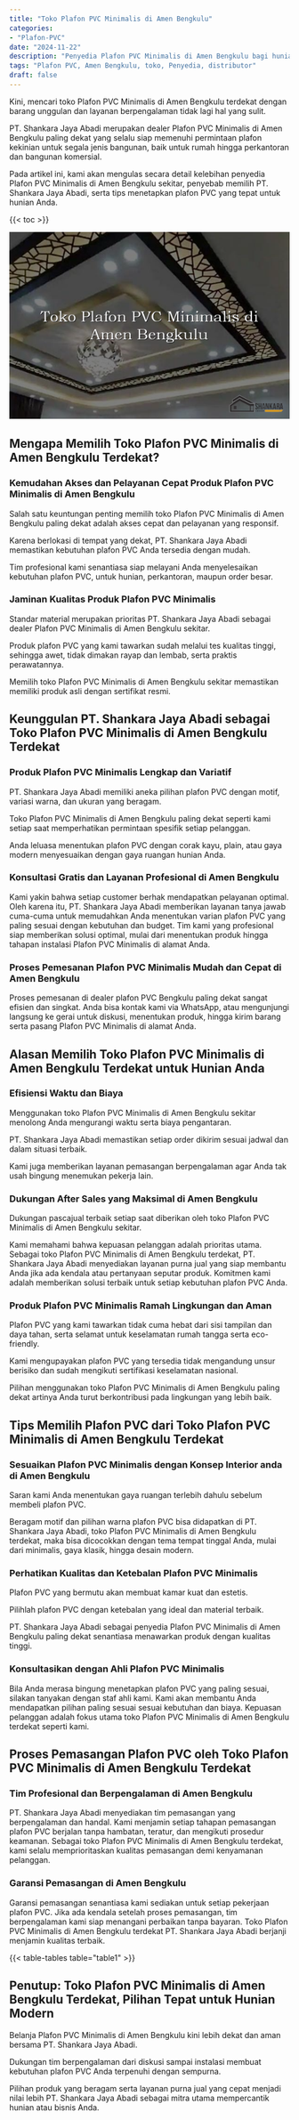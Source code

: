 ```yaml
---
title: "Toko Plafon PVC Minimalis di Amen Bengkulu"
categories: 
- "Plafon-PVC"
date: "2024-11-22"
description: "Penyedia Plafon PVC Minimalis di Amen Bengkulu bagi hunian, kantor, dan ritel. Material berkualitas, beragam motif, variasi warna elegan, beserta jasa penempatan oleh tenaga ahli ahli serta kepastian resmi!|Jasa penyediaan Plafon PVC Minimalis di Amen Bengkulu bagi kebutuhan rumah, office, atau toko, dengan material terbaik dan instalasi oleh tenaga ahli profesional dan kepastian resmi.|Pilihan Plafon PVC Minimalis di Amen Bengkulu yang andal untuk hunian, perkantoran, dan gerai, bersama plafon berkualitas dan penempatan ditangani oleh tenaga ahli ahli dan garansi resmi.|Penjualan Plafon PVC Minimalis di Amen Bengkulu bagi tempat tinggal, office, serta ritel, dengan plafon unggulan dan instalasi dikerjakan oleh tim ahli, dilengkapi beserta kepastian resmi.}"
tags: "Plafon PVC, Amen Bengkulu, toko, Penyedia, distributor"
draft: false
---
```


Kini, mencari toko Plafon PVC Minimalis di Amen Bengkulu terdekat dengan barang unggulan dan layanan berpengalaman tidak lagi hal yang sulit.

PT. Shankara Jaya Abadi merupakan dealer Plafon PVC Minimalis di Amen Bengkulu paling dekat yang selalu siap memenuhi permintaan plafon kekinian untuk segala jenis bangunan, baik untuk rumah hingga perkantoran dan bangunan komersial.

Pada artikel ini, kami akan mengulas secara detail kelebihan penyedia Plafon PVC Minimalis di Amen Bengkulu sekitar, penyebab memilih PT. Shankara Jaya Abadi, serta tips menetapkan plafon PVC yang tepat untuk hunian Anda.

{{< toc >}}

![Toko Plafon PVC Minimalis di Amen Bengkulu](/images/Plafon-PVC/Toko-Plafon-PVC-Minimalis-di-Amen-Bengkulu.png)


## Mengapa Memilih Toko Plafon PVC Minimalis di Amen Bengkulu Terdekat?

### Kemudahan Akses dan Pelayanan Cepat Produk Plafon PVC Minimalis di Amen Bengkulu

Salah satu keuntungan penting memilih toko Plafon PVC Minimalis di Amen Bengkulu paling dekat adalah akses cepat dan pelayanan yang responsif.

Karena berlokasi di tempat yang dekat, PT. Shankara Jaya Abadi memastikan kebutuhan plafon PVC Anda tersedia dengan mudah.

Tim profesional kami senantiasa siap melayani Anda menyelesaikan kebutuhan plafon PVC, untuk hunian, perkantoran, maupun order besar.

### Jaminan Kualitas Produk Plafon PVC Minimalis

Standar material merupakan prioritas PT. Shankara Jaya Abadi sebagai dealer Plafon PVC Minimalis di Amen Bengkulu sekitar.

Produk plafon PVC yang kami tawarkan sudah melalui tes kualitas tinggi, sehingga awet, tidak dimakan rayap dan lembab, serta praktis perawatannya.

Memilih toko Plafon PVC Minimalis di Amen Bengkulu sekitar memastikan memiliki produk asli dengan sertifikat resmi.

## Keunggulan PT. Shankara Jaya Abadi sebagai Toko Plafon PVC Minimalis di Amen Bengkulu Terdekat

### Produk Plafon PVC Minimalis Lengkap dan Variatif

PT. Shankara Jaya Abadi memiliki aneka pilihan plafon PVC dengan motif, variasi warna, dan ukuran yang beragam.

Toko Plafon PVC Minimalis di Amen Bengkulu paling dekat seperti kami setiap saat memperhatikan permintaan spesifik setiap pelanggan.

Anda leluasa menentukan plafon PVC dengan corak kayu, plain, atau gaya modern menyesuaikan dengan gaya ruangan hunian Anda.

### Konsultasi Gratis dan Layanan Profesional di Amen Bengkulu

Kami yakin bahwa setiap customer berhak mendapatkan pelayanan optimal. Oleh karena itu, PT. Shankara Jaya Abadi memberikan layanan tanya jawab cuma-cuma untuk memudahkan Anda menentukan varian plafon PVC yang paling sesuai dengan kebutuhan dan budget. Tim kami yang profesional siap memberikan solusi optimal, mulai dari menentukan produk hingga tahapan instalasi Plafon PVC Minimalis di alamat Anda.

### Proses Pemesanan Plafon PVC Minimalis Mudah dan Cepat di Amen Bengkulu

Proses pemesanan di dealer plafon PVC Bengkulu paling dekat sangat efisien dan singkat. Anda bisa kontak kami via WhatsApp, atau mengunjungi langsung ke gerai untuk diskusi, menentukan produk, hingga kirim barang serta pasang Plafon PVC Minimalis di alamat Anda.

## Alasan Memilih Toko Plafon PVC Minimalis di Amen Bengkulu Terdekat untuk Hunian Anda

### Efisiensi Waktu dan Biaya

Menggunakan toko Plafon PVC Minimalis di Amen Bengkulu sekitar menolong Anda mengurangi waktu serta biaya pengantaran.

PT. Shankara Jaya Abadi memastikan setiap order dikirim sesuai jadwal dan dalam situasi terbaik.

Kami juga memberikan layanan pemasangan berpengalaman agar Anda tak usah bingung menemukan pekerja lain.

### Dukungan After Sales yang Maksimal di Amen Bengkulu

Dukungan pascajual terbaik setiap saat diberikan oleh toko Plafon PVC Minimalis di Amen Bengkulu sekitar.

Kami memahami bahwa kepuasan pelanggan adalah prioritas utama. Sebagai toko Plafon PVC Minimalis di Amen Bengkulu terdekat, PT. Shankara Jaya Abadi menyediakan layanan purna jual yang siap membantu Anda jika ada kendala atau pertanyaan seputar produk. Komitmen kami adalah memberikan solusi terbaik untuk setiap kebutuhan plafon PVC Anda.

### Produk Plafon PVC Minimalis Ramah Lingkungan dan Aman

Plafon PVC yang kami tawarkan tidak cuma hebat dari sisi tampilan dan daya tahan, serta selamat untuk keselamatan rumah tangga serta eco-friendly.

Kami mengupayakan plafon PVC yang tersedia tidak mengandung unsur berisiko dan sudah mengikuti sertifikasi keselamatan nasional.

Pilihan menggunakan toko Plafon PVC Minimalis di Amen Bengkulu paling dekat artinya Anda turut berkontribusi pada lingkungan yang lebih baik.

## Tips Memilih Plafon PVC dari Toko Plafon PVC Minimalis di Amen Bengkulu Terdekat

### Sesuaikan Plafon PVC Minimalis dengan Konsep Interior anda di Amen Bengkulu

Saran kami Anda menentukan gaya ruangan terlebih dahulu sebelum membeli plafon PVC.

Beragam motif dan pilihan warna plafon PVC bisa didapatkan di PT. Shankara Jaya Abadi, toko Plafon PVC Minimalis di Amen Bengkulu terdekat, maka bisa dicocokkan dengan tema tempat tinggal Anda, mulai dari minimalis, gaya klasik, hingga desain modern.

### Perhatikan Kualitas dan Ketebalan Plafon PVC Minimalis

Plafon PVC yang bermutu akan membuat kamar kuat dan estetis.

Pilihlah plafon PVC dengan ketebalan yang ideal dan material terbaik.

PT. Shankara Jaya Abadi sebagai penyedia Plafon PVC Minimalis di Amen Bengkulu paling dekat senantiasa menawarkan produk dengan kualitas tinggi.

### Konsultasikan dengan Ahli Plafon PVC Minimalis

Bila Anda merasa bingung menetapkan plafon PVC yang paling sesuai, silakan tanyakan dengan staf ahli kami. Kami akan membantu Anda mendapatkan pilihan paling sesuai sesuai kebutuhan dan biaya. Kepuasan pelanggan adalah fokus utama toko Plafon PVC Minimalis di Amen Bengkulu terdekat seperti kami.

## Proses Pemasangan Plafon PVC oleh Toko Plafon PVC Minimalis di Amen Bengkulu Terdekat

### Tim Profesional dan Berpengalaman di Amen Bengkulu

PT. Shankara Jaya Abadi menyediakan tim pemasangan yang berpengalaman dan handal. Kami menjamin setiap tahapan pemasangan plafon PVC berjalan tanpa hambatan, teratur, dan mengikuti prosedur keamanan. Sebagai toko Plafon PVC Minimalis di Amen Bengkulu terdekat, kami selalu memprioritaskan kualitas pemasangan demi kenyamanan pelanggan.

### Garansi Pemasangan di Amen Bengkulu

Garansi pemasangan senantiasa kami sediakan untuk setiap pekerjaan plafon PVC. Jika ada kendala setelah proses pemasangan, tim berpengalaman kami siap menangani perbaikan tanpa bayaran. Toko Plafon PVC Minimalis di Amen Bengkulu terdekat PT. Shankara Jaya Abadi berjanji menjamin kualitas terbaik.

{{< table-tables table="table1" >}}

## Penutup: Toko Plafon PVC Minimalis di Amen Bengkulu Terdekat, Pilihan Tepat untuk Hunian Modern

Belanja Plafon PVC Minimalis di Amen Bengkulu kini lebih dekat dan aman bersama PT. Shankara Jaya Abadi.

Dukungan tim berpengalaman dari diskusi sampai instalasi membuat kebutuhan plafon PVC Anda terpenuhi dengan sempurna.

Pilihan produk yang beragam serta layanan purna jual yang cepat menjadi nilai lebih PT. Shankara Jaya Abadi sebagai mitra utama mempercantik hunian atau bisnis Anda.